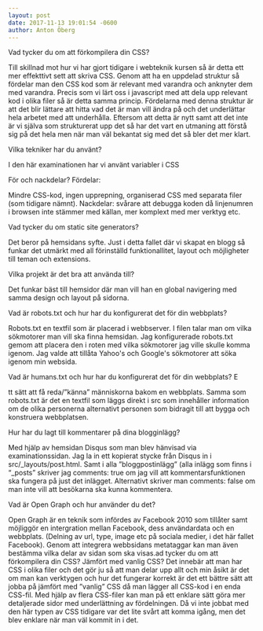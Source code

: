 ```yaml
---
layout: post
date: 2017-11-13 19:01:54 -0600
author: Anton Öberg
---
```


Vad tycker du om att förkompilera din CSS? 

Till skillnad mot hur vi har gjort tidigare i webteknik kursen så är detta ett mer effekttivt sett att skriva CSS. Genom att ha en uppdelad struktur så fördelar man den CSS kod som är relevant med varandra och anknyter dem med varandra. Precis som vi lärt oss i javascript med att dela upp relevant kod i olika filer så är detta samma princip. Fördelarna med denna struktur är att det blir lättare att hitta vad det är man vill ändra på och det underlättar hela arbetet med att underhålla. Eftersom att detta är nytt samt att det inte är vi själva som strukturerat upp det så har det vart en utmaning att förstå sig på det hela men när man väl bekantat sig med det så bler det mer klart.

Vilka tekniker har du använt? 

I den här examinationen har vi använt variabler i CSS

För och nackdelar? Fördelar: 

Mindre CSS-kod, ingen upprepning, organiserad CSS med separata filer (som tidigare nämnt). Nackdelar: svårare att debugga koden då linjenumren i browsen inte stämmer med källan, mer komplext med mer verktyg etc.

Vad tycker du om static site generators? 

Det beror på hemsidans syfte. Just i detta fallet där vi skapat en blogg så funkar det utmärkt med all förinställd funktionallitet, layout och möjligheter till teman och extensions.

Vilka projekt är det bra att använda till? 

Det funkar bäst till hemsidor där man vill han en global navigering med samma design och layout på sidorna. 

Vad är robots.txt och hur har du konfigurerat det för din webbplats? 

Robots.txt en textfil som är placerad i webbserver. I filen talar man om vilka sökmotorer man vill ska finna hemsidan. Jag konfigurerade robots.txt gemom att placera den i roten med vilka sökmotorer jag ville skulle komma igenom. Jag valde att tillåta Yahoo's och Google's sökmotorer att söka igenom min websida.

Vad är humans.txt och hur har du konfigurerat det för din webbplats? E

tt sätt att få reda/”känna” människorna bakom en webbplats. Samma som robots.txt är det en textfil som läggs direkt i src som innehåller information om de olika personerna alternativt personen som bidragit till att bygga och konstruera webbplatsen.

Hur har du lagt till kommentarer på dina blogginlägg? 

Med hjälp av hemsidan Disqus som man blev hänvisad via examinationssidan. Jag la in ett kopierat stycke från Disqus in i src/_layouts/post.html. Samt i alla ”bloggpostinlägg” (alla inlägg som finns i “_posts” skriver jag comments: true om jag vill att kommentarsfunktionen ska fungera på just det inlägget. Alternativt skriver man comments: false om man inte vill att besökarna ska kunna kommentera.

Vad är Open Graph och hur använder du det? 

Open Graph är en teknik som infördes av Facebook 2010 som tillåter samt möjliggör en intergration mellan Facebook, dess användardata och en webbplats. (Delning av url, type, image etc på sociala medier, i det här fallet Facebook). Genom att integrera webbsidans metataggar kan man även bestämma vilka delar av sidan som ska visas.ad tycker du om att förkompilera din CSS? Jämfört med vanlig CSS? Det innebär att man har CSS i olika filer och det gör ju så att man delar upp allt och min åsikt är det om man kan verktygen och hur det fungerar korrekt är det ett bättre sätt att jobba på jämfört med ”vanlig” CSS då man lägger all CSS-kod i en enda CSS-fil. Med hjälp av flera CSS-filer kan man på ett enklare sätt göra mer detaljerade sidor med underlättning av fördelningen. Då vi inte jobbat med den här typen av CSS tidigare var det lite svårt att komma igång, men det blev enklare när man väl kommit in i det.


